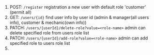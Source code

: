 1. POST: `/register` registration a new user with default role 'customer'  (permit all)
2. GET: `/users/{id}` find user info by user id (admin & manager(all users info), customer & mechanic(own info))
3. PATCH: `/users/{userId}/delete-role?value=<role-name>` admin can delete specified role from users role list
4. PATCH: `/users/{userId}/add-role?value=<role-name>` admin can add specified role to users role list
5. 